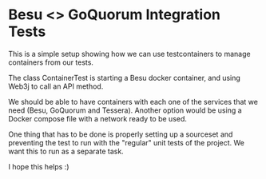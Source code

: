 # Besu <> GoQuorum Integration Tests

This is a simple setup showing how we can use testcontainers to manage containers from our tests.

The class ContainerTest is starting a Besu docker container, and using Web3j to call an API method.

We should be able to have containers with each one of the services that we need (Besu, GoQuorum and Tessera).
Another option would be using a Docker compose file with a network ready to be used.

One thing that has to be done is properly setting up a sourceset and preventing the test to run with the
"regular" unit tests of the project. We want this to run as a separate task.

I hope this helps :)